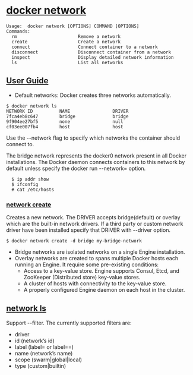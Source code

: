 # [docker network](https://docs.docker.com/engine/reference/commandline/network/)
```
Usage:  docker network [OPTIONS] COMMAND [OPTIONS]
Commands:
  rm                       Remove a network
  create                   Create a network
  connect                  Connect container to a network
  disconnect               Disconnect container from a network
  inspect                  Display detailed network information
  ls                       List all networks
```

## [User Guide](https://docs.docker.com/v17.09/engine/userguide/networking/)
- Default networks: Docker creates three networks automatically. 
```
$ docker network ls
NETWORK ID          NAME                DRIVER
7fca4eb8c647        bridge              bridge
9f904ee27bf5        none                null
cf03ee007fb4        host                host
```
Use the --network flag to specify which networks the container should connect to.

The bridge network represents the docker0 network present in all Docker installations. The Docker daemon connects containers to this network by default unless specify the docker run --network=<NETWORK> option.
```
  $ ip addr show
  $ ifconfig
  # cat /etc/hosts
```
  
### [network create](https://docs.docker.com/engine/reference/commandline/network_create/)
Creates a new network. The DRIVER accepts bridge(default) or overlay which are the built-in network drivers. If a third party or custom network driver have been installed specify that DRIVER with --driver option.
```
$ docker network create -d bridge my-bridge-network
```
- Bridge networks are isolated networks on a single Engine installation. 
- Overlay networks are created to spans multiple Docker hosts each running an Engine. It require some pre-existing conditions:
    - Access to a key-value store. Engine supports Consul, Etcd, and ZooKeeper (Distributed store) key-value stores.
    - A cluster of hosts with connectivity to the key-value store.
    - A properly configured Engine daemon on each host in the cluster.

## [network ls](https://docs.docker.com/engine/reference/commandline/network_ls/)
Support --filter. The currently supported filters are:
- driver
- id (network’s id)
- label (label=<key> or label=<key>=<value>)
- name (network’s name)
- scope (swarm|global|local)
- type (custom|builtin)
  
